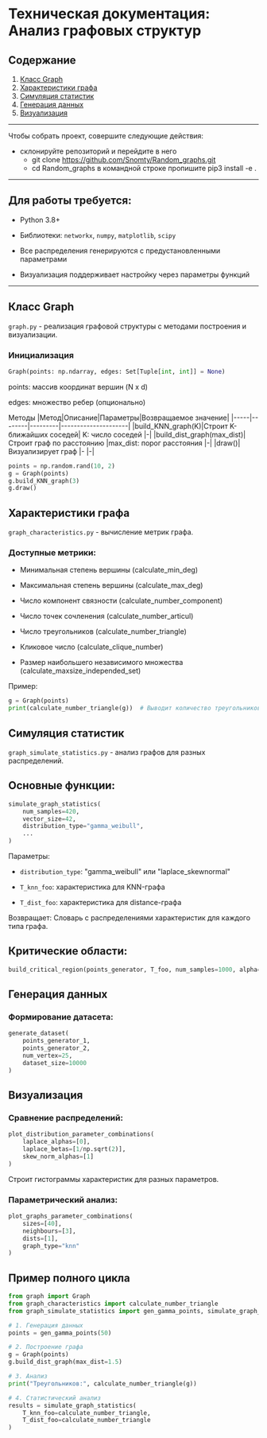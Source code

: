 # Техническая документация: Анализ графовых структур

## Содержание
1. [Класс Graph](#класс-graph)
2. [Характеристики графа](#характеристики-графа)
3. [Симуляция статистик](#симуляция-статистик)
4. [Генерация данных](#генерация-данных)
5. [Визуализация](#визуализация)
---
Чтобы собрать проект, совершите следующие действия:

- склонируйте репозиторий и перейдите в него 
  - git clone https://github.com/Snomty/Random_graphs.git 
  - cd Random_graphs
в командной строке пропишите pip3 install -e .
---

## Для работы требуется:

- Python 3.8+

- Библиотеки: `networkx`, `numpy`, `matplotlib`, `scipy`

- Все распределения генерируются с предустановленными параметрами

- Визуализация поддерживает настройку через параметры функций
---
## Класс Graph
`graph.py` - реализация графовой структуры с методами построения и визуализации.

### Инициализация
```python
Graph(points: np.ndarray, edges: Set[Tuple[int, int]] = None)
```
points: массив координат вершин (N x d)

edges: множество ребер (опционально)

Методы
|Метод|Описание|Параметры|Возвращаемое значение|
|-----|--------|---------|---------------------|
|build_KNN_graph(K)|Строит K-ближайших соседей|	K: число соседей	|-|
|build_dist_graph(max_dist)|Строит граф по расстоянию	|max_dist: порог расстояния	|-|
|draw()|Визуализирует граф	|-	|-|

```python
points = np.random.rand(10, 2)
g = Graph(points)
g.build_KNN_graph(3)
g.draw()
```

## Характеристики графа
`graph_characteristics.py` - вычисление метрик графа.

### Доступные метрики:
- Минимальная степень вершины (calculate_min_deg)

- Максимальная степень вершины (calculate_max_deg)

- Число компонент связности (calculate_number_component)

- Число точек сочленения (calculate_number_articul)

- Число треугольников (calculate_number_triangle)

- Кликовое число (calculate_clique_number)

- Размер наибольшего независимого множества (calculate_maxsize_independed_set)

Пример:

```python
g = Graph(points)
print(calculate_number_triangle(g))  # Выводит количество треугольников
```

## Симуляция статистик
`graph_simulate_statistics.py` - анализ графов для разных распределений.

## Основные функции:

```python
simulate_graph_statistics(
    num_samples=420,
    vector_size=42,
    distribution_type="gamma_weibull",
    ...
)
```

Параметры:

- `distribution_type`: "gamma_weibull" или "laplace_skewnormal"

- `T_knn_foo`: характеристика для KNN-графа

- `T_dist_foo`: характеристика для distance-графа

Возвращает:
Словарь с распределениями характеристик для каждого типа графа.

## Критические области:
```python
build_critical_region(points_generator, T_foo, num_samples=1000, alpha=0.05)
```

## Генерация данных
### Формирование датасета:
```python
generate_dataset(
    points_generator_1,
    points_generator_2,
    num_vertex=25,
    dataset_size=10000
)
```
## Визуализация

### Сравнение распределений:

```python
plot_distribution_parameter_combinations(
    laplace_alphas=[0],
    laplace_betas=[1/np.sqrt(2)],
    skew_norm_alphas=[1]
)
```

Строит гистограммы характеристик для разных параметров.

### Параметрический анализ:
```python
plot_graphs_parameter_combinations(
    sizes=[40],
    neighbours=[3],
    dists=[1],
    graph_type="knn"
)
```
## Пример полного цикла
```python
from graph import Graph
from graph_characteristics import calculate_number_triangle
from graph_simulate_statistics import gen_gamma_points, simulate_graph_statistics

# 1. Генерация данных
points = gen_gamma_points(50)

# 2. Построение графа
g = Graph(points)
g.build_dist_graph(max_dist=1.5)

# 3. Анализ
print("Треугольников:", calculate_number_triangle(g))

# 4. Статистический анализ
results = simulate_graph_statistics(
    T_knn_foo=calculate_number_triangle,
    T_dist_foo=calculate_number_triangle
)
```
